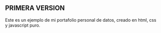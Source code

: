 ## PRIMERA VERSION

Este es un ejemplo de mi portafolio personal de datos, creado en html, css y javascript puro.
